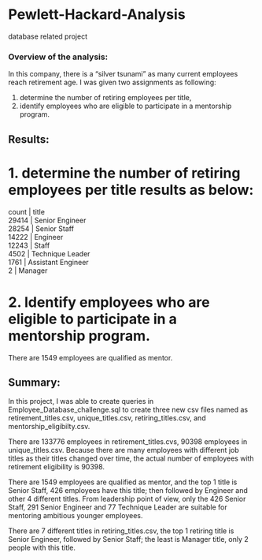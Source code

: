 # Pewlett-Hackard-Analysis
database related project 


### Overview of the analysis:

In this company, there is a “silver tsunami” as many current employees reach retirement age. I was given two assignments as following: 
 
1. determine the number of retiring employees per title, 
2. identify employees who are eligible to participate in a mentorship program. 


## Results:

# 1. determine the number of retiring employees per title results as below: 
count  | title\
29414  | Senior Engineer\
28254  |	Senior Staff\
14222  |	Engineer\
12243  |	Staff\
4502   |	Technique Leader\
1761   |	Assistant Engineer\
2      |	Manager

# 2. Identify employees who are eligible to participate in a mentorship program.
There are 1549 employees are qualified as mentor.  

## Summary:

In this project, I was able to create queries in Employee_Database_challenge.sql to create three new csv files named as retirement_titles.csv, unique_titles.csv, retiring_titles.csv, and mentorship_eligibilty.csv. 

There are 133776 employees in retirement_titles.cvs, 90398 employees in unique_titles.csv. Because there are many employees with different job titles as their titles changed over time, the actual number of employees with retirement eligibility is 90398. 

There are 1549 employees are qualified as mentor, and the top 1 title is Senior Staff, 426 employees have this title; then followed by Engineer and other 4 different titles. From leadership point of view, only the 426 Senior Staff, 291 Senior Engineer and 77 Technique Leader are suitable for mentoring ambitious younger employees. 

There are 7 different titles in retiring_titles.csv, the top 1 retiring title is Senior Engineer, followed by Senior Staff; the least is Manager title, only 2 people with this title. 


